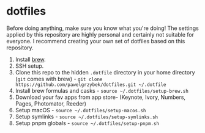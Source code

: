 # dotfiles

Before doing anything, make sure you know what you're doing! The settings applied by this repository are highly personal and certainly not suitable for everyone. I recommend creating your own set of dotfiles based on this repository.

1. Install [brew](https://brew.sh).
1. SSH setup.
1. Clone this repo to the hidden `.dotfile` directory in your home directory
   (`git` comes with brew) -
   `git clone https://github.com/pawelgrzybek/dotfiles.git ~/.dotfile`
1. Install brew formulas and casks - `source ~/.dotfiles/setup-brew.sh`
1. Download your fav apps from app store- (Keynote, Ivory, Numbers, Pages,
   Photomator, Reeder)
1. Setup macOS - `source ~/.dotfiles/setup-macos.sh`
1. Setup symlinks - `source ~/.dotfiles/setup-symlinks.sh`
1. Setup pnpm globals - `source ~/.dotfiles/setup-pnpm.sh`
